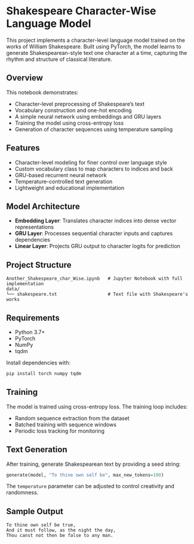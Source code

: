 # Shakespeare Character-Wise Language Model

This project implements a character-level language model trained on the works of William Shakespeare. Built using PyTorch, the model learns to generate Shakespearean-style text one character at a time, capturing the rhythm and structure of classical literature.

## Overview

This notebook demonstrates:

- Character-level preprocessing of Shakespeare’s text  
- Vocabulary construction and one-hot encoding  
- A simple neural network using embeddings and GRU layers  
- Training the model using cross-entropy loss  
- Generation of character sequences using temperature sampling

## Features

- Character-level modeling for finer control over language style  
- Custom vocabulary class to map characters to indices and back  
- GRU-based recurrent neural network  
- Temperature-controlled text generation  
- Lightweight and educational implementation

## Model Architecture

- **Embedding Layer**: Translates character indices into dense vector representations  
- **GRU Layer**: Processes sequential character inputs and captures dependencies  
- **Linear Layer**: Projects GRU output to character logits for prediction

## Project Structure

```
Another_Shakespeare_char_Wise.ipynb   # Jupyter Notebook with full implementation  
data/  
└── shakespeare.txt                   # Text file with Shakespeare's works  
```

## Requirements

- Python 3.7+  
- PyTorch  
- NumPy  
- tqdm  

Install dependencies with:

```bash
pip install torch numpy tqdm
```

## Training

The model is trained using cross-entropy loss. The training loop includes:

- Random sequence extraction from the dataset  
- Batched training with sequence windows  
- Periodic loss tracking for monitoring

## Text Generation

After training, generate Shakespearean text by providing a seed string:

```python
generate(model, "To thine own self be", max_new_tokens=100)
```

The `temperature` parameter can be adjusted to control creativity and randomness.

## Sample Output

```
To thine own self be true,
And it must follow, as the night the day,
Thou canst not then be false to any man.
```
```
